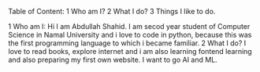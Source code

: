 Table of Content:
  1 Who am I?
  2 What I do?
  3 Things I like to do.
 
 
 
 1 Who am I:
  Hi I am Abdullah Shahid. I am secod year student of Computer Science in Namal University and i love to code in python, because this was 
  the first programming language to which i became familiar. 
 2 What I do?
 I love to read books, explore internet and i am also learning fontend learning and also preparing my first own website. I want to go AI and ML.
 
